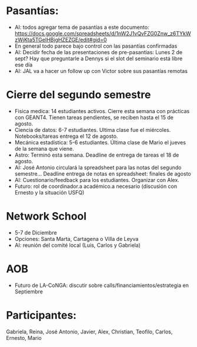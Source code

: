 
# Pasantías: 

* AI: todos agregar tema de pasantías a este documento: https://docs.google.com/spreadsheets/d/1nW2J1vQvFZG0Znw_z6TYkWzWjKta5TGeIHBjgHZEZGE/edit#gid=0
* En general todo parece bajo control con las pasantías confirmadas
* AI: Decidir fecha de las presentaciones de pre-pasantias: Lunes 2 de sept? Hay que preguntarle a Dennys si el slot del seminario está libre ese día
* AI: JAL va a hacer un follow up con Victor sobre sus pasantías remotas

# Cierre del segundo semestre

* Fisica medica: 14 estudiantes activos. Cierre esta semana con prácticas con GEANT4. Tienen tareas pendientes, se reciben hasta el 15 de agosto. 
* Ciencia de datos: 6-7 estudiantes. Ultima clase fue el miércoles. Notebooks/tareas entrega el 12 de agosto. 
* Mecánica estadística: 5-6 estudiantes. Última clase de Mario el jueves de la semana que viene.
* Astro: Terminó esta semana. Deadline de entrega de tareas el 18 de agosto. 
* AI: José Antonio circulará la spreadsheet para las notas del segundo semestre… Deadline entrega de notas en spreadsheet: finales de agosto
* AI: Cuestionario/feedback para los estudiantes. Organizar con Alex. 
* Futuro: rol de coordinador.a académico.a necesario (discusión con Ernesto y la situación USFQ)

# Network School
* 5-7 de Diciembre
* Opciones: Santa Marta, Cartagena o Villa de Leyva
* AI: reunión del comité local (Luis, Carlos y Gabriela)

# AOB
* Futuro de LA-CoNGA: discutir sobre calls/financiamientos/estrategia en Septiembre

# Participantes: 

Gabriela, Reina, José Antonio, Javier, Alex, Christian, Teofilo, Carlos, Ernesto, Mario
